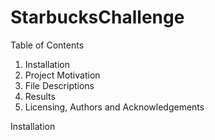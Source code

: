 # StarbucksChallenge


Table of Contents
1. Installation
2. Project Motivation
3. File Descriptions
4. Results
5. Licensing, Authors and Acknowledgements

Installation
